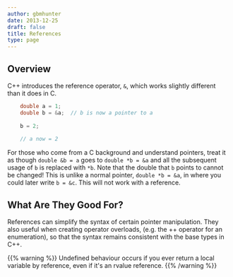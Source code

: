 ```yaml
---
author: gbmhunter
date: 2013-12-25
draft: false
title: References
type: page
---
```


## Overview

C++ introduces the reference operator, `&`, which works slightly different than it does in C.
    
```c++
    double a = 1;
    double b = &a;  // b is now a pointer to a
    
    b = 2;
    
    // a now = 2
```

For those who come from a C background and understand pointers, treat it as though `double &b = a` goes to `double *b = &a` and all the subsequent usage of `b` is replaced with `*b`. Note that the double that `b` points to cannot be changed! This is unlike a normal pointer, `double *b = &a`, in where you could later write `b = &c`. This will not work with a reference.

## What Are They Good For?

References can simplify the syntax of certain pointer manipulation. They also useful when creating operator overloads, (e.g. the ++ operator for an enumeration), so that the syntax remains consistent with the base types in C++.

{{% warning %}}
Undefined behaviour occurs if you ever return a local variable by reference, even if it's an rvalue reference.
{{% /warning %}}
